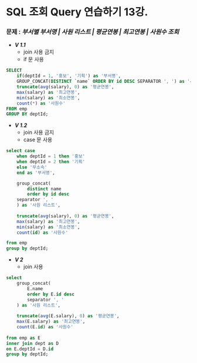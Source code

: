 # SQL 조회 Query 연습하기 13강.

### 문제 : ***부서별 부서명 | 사원 리스트 | 평균연봉 | 최고연봉 | 사원수 조회***

- ***V 1.1***
    - join 사용 금지
    - if 문 사용

```sql
SELECT 
    if(deptId = 1, '홍보', '기획') as '부서명',
    GROUP_CONCAT(DISTINCT `name` ORDER BY id DESC SEPARATOR ', ') as '사원 리스트',
    truncate(avg(salary), 0) as '평균연봉',
    max(salary) as '최고연봉',
    min(salary) as '최소연봉',
    count(*) as '사원수'
FROM emp
GROUP BY deptId;
```

- ***V 1.2***
    - join 사용 금지
    - case 문 사용

```sql
select case
	when deptId = 1 then '홍보'
	when deptId = 2 then '기획'
	else '무소속'
	end as '부서명',

	group_concat(
		distinct name
		order by id desc 
    separator ', '
	) as '사원 리스트',
	
	truncate(avg(salary), 0) as '평균연봉',
	max(salary) as '최고연봉',
	min(salary) as '최소연봉',
	count(id) as '사원수'

from emp
group by deptId;
```

- ***V 2***
    - join 사용

```sql
select
	group_concat(
		E.name 
		order by E.id desc
		separator ', '
	) as '사원 리스트',
	
	truncate(avg(E.salary), 0) as '평균연봉',
	max(E.salary) as '최고연봉',
	count(E.id) as '사원수'
	
from emp as E
inner join dept as D
on E.deptId = D.id
group by deptId;
```